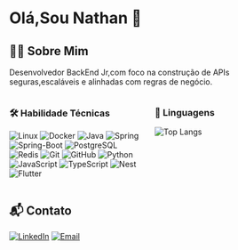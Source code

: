 # Olá,Sou Nathan 👋

## 👨‍💻 Sobre Mim
Desenvolvedor BackEnd Jr,com foco na construção de APIs seguras,escaláveis e alinhadas com regras de negócio.



<div style="display: flex;">
  <div style="flex: 1; margin-right: 10px;">

### 🛠️ Habilidade Técnicas
![Linux](https://img.shields.io/badge/Linux-%23FCC624.svg?style=for-the-badge&logo=linux&logoColor=black) 
![Docker](https://img.shields.io/badge/Docker-%232496ED.svg?style=for-the-badge&logo=docker&logoColor=white) 
![Java](https://img.shields.io/badge/Java-%23ED8B00.svg?style=for-the-badge&logo=java&logoColor=white) 
![Spring](https://img.shields.io/badge/Spring-6DB33F?style=for-the-badge&logo=spring&logoColor=white)
![Spring-Boot](https://img.shields.io/badge/Spring_Boot-6DB33F?style=for-the-badge&logo=spring-boot&logoColor=white)
![PostgreSQL](https://img.shields.io/badge/PostgreSQL-%23336791.svg?style=for-the-badge&logo=postgresql&logoColor=white) 
![Redis](https://img.shields.io/badge/Redis-%23DC382D.svg?style=for-the-badge&logo=redis&logoColor=white) 
![Git](https://img.shields.io/badge/Git-%23F05033.svg?style=for-the-badge&logo=git&logoColor=white) 
![GitHub](https://img.shields.io/badge/GitHub-%23181717.svg?style=for-the-badge&logo=github&logoColor=white) 
![Python](https://img.shields.io/badge/Python-%233776AB.svg?style=for-the-badge&logo=python&logoColor=white) 
![JavaScript](https://img.shields.io/badge/JavaScript-%23F7DF1E.svg?style=for-the-badge&logo=javascript&logoColor=black)
![TypeScript](https://img.shields.io/badge/TypeScript-007ACC?style=for-the-badge&logo=typescript&logoColor=white)
![Nest](https://img.shields.io/badge/nestjs-E0234E?style=for-the-badge&logo=nestjs&logoColor=white)
![Flutter](https://img.shields.io/badge/Flutter-02569B?style=for-the-badge&logo=flutter&logoColor=white)

  </div>
  <div style="flex: 1; margin-left: 10px;">

### 📃 Linguagens
![Top Langs](https://github-readme-stats.vercel.app/api/top-langs/?username=NathanPSS&layout=compact&theme=radical)

  </div>
</div>



## 📬 Contato
<div align="left">

[![LinkedIn](https://img.shields.io/badge/LinkedIn-0077B5.svg?style=for-the-badge&logo=linkedin&logoColor=white)](https://www.linkedin.com/in/nathan-ps) 
[![Email](https://img.shields.io/badge/Email-D14836.svg?style=for-the-badge&logo=gmail&logoColor=white)](mailto:nathanpss15@gmail.com)

</div>


